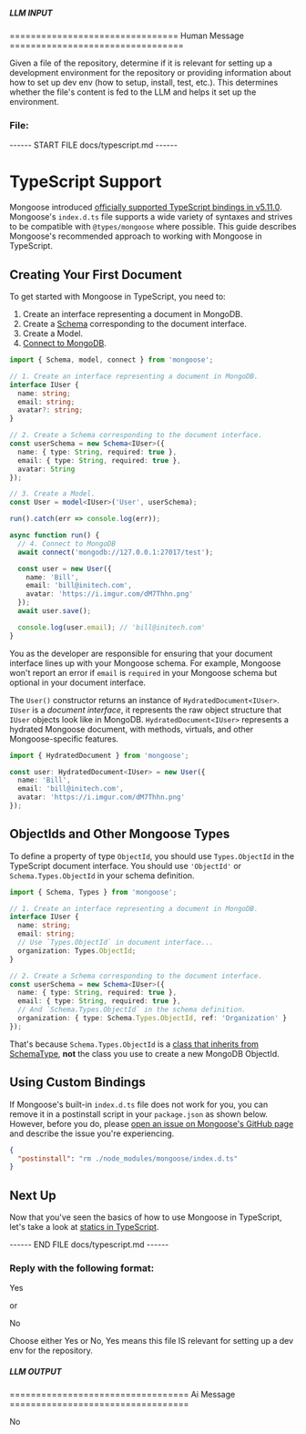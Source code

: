 ##### LLM INPUT #####
================================ Human Message =================================

Given a file of the repository, determine if it is relevant for setting up a development environment for the repository or providing information about how to set up dev env (how to setup, install, test, etc.). This determines whether the file's content is fed to the LLM and helps it set up the environment.

### File:
------ START FILE docs/typescript.md ------
# TypeScript Support

Mongoose introduced [officially supported TypeScript bindings in v5.11.0](https://thecodebarbarian.com/working-with-mongoose-in-typescript.html).
Mongoose's `index.d.ts` file supports a wide variety of syntaxes and strives to be compatible with `@types/mongoose` where possible.
This guide describes Mongoose's recommended approach to working with Mongoose in TypeScript.

## Creating Your First Document

To get started with Mongoose in TypeScript, you need to:

1. Create an interface representing a document in MongoDB.
2. Create a [Schema](guide.html) corresponding to the document interface.
3. Create a Model.
4. [Connect to MongoDB](connections.html).

```typescript
import { Schema, model, connect } from 'mongoose';

// 1. Create an interface representing a document in MongoDB.
interface IUser {
  name: string;
  email: string;
  avatar?: string;
}

// 2. Create a Schema corresponding to the document interface.
const userSchema = new Schema<IUser>({
  name: { type: String, required: true },
  email: { type: String, required: true },
  avatar: String
});

// 3. Create a Model.
const User = model<IUser>('User', userSchema);

run().catch(err => console.log(err));

async function run() {
  // 4. Connect to MongoDB
  await connect('mongodb://127.0.0.1:27017/test');

  const user = new User({
    name: 'Bill',
    email: 'bill@initech.com',
    avatar: 'https://i.imgur.com/dM7Thhn.png'
  });
  await user.save();

  console.log(user.email); // 'bill@initech.com'
}
```

You as the developer are responsible for ensuring that your document interface lines up with your Mongoose schema.
For example, Mongoose won't report an error if `email` is `required` in your Mongoose schema but optional in your document interface.

The `User()` constructor returns an instance of `HydratedDocument<IUser>`.
`IUser` is a *document interface*, it represents the raw object structure that `IUser` objects look like in MongoDB.
`HydratedDocument<IUser>` represents a hydrated Mongoose document, with methods, virtuals, and other Mongoose-specific features.

```ts
import { HydratedDocument } from 'mongoose';

const user: HydratedDocument<IUser> = new User({
  name: 'Bill',
  email: 'bill@initech.com',
  avatar: 'https://i.imgur.com/dM7Thhn.png'
});
```

## ObjectIds and Other Mongoose Types

To define a property of type `ObjectId`, you should use `Types.ObjectId` in the TypeScript document interface. You should use `'ObjectId'` or `Schema.Types.ObjectId` in your schema definition.

```ts
import { Schema, Types } from 'mongoose';

// 1. Create an interface representing a document in MongoDB.
interface IUser {
  name: string;
  email: string;
  // Use `Types.ObjectId` in document interface...
  organization: Types.ObjectId;
}

// 2. Create a Schema corresponding to the document interface.
const userSchema = new Schema<IUser>({
  name: { type: String, required: true },
  email: { type: String, required: true },
  // And `Schema.Types.ObjectId` in the schema definition.
  organization: { type: Schema.Types.ObjectId, ref: 'Organization' }
});
```

That's because `Schema.Types.ObjectId` is a [class that inherits from SchemaType](schematypes.html), **not** the class you use to create a new MongoDB ObjectId.

## Using Custom Bindings

If Mongoose's built-in `index.d.ts` file does not work for you, you can remove it in a postinstall script in your `package.json` as shown below.
However, before you do, please [open an issue on Mongoose's GitHub page](https://github.com/Automattic/mongoose/issues/new) and describe the issue you're experiencing.

```json
{
  "postinstall": "rm ./node_modules/mongoose/index.d.ts"
}
```

## Next Up

Now that you've seen the basics of how to use Mongoose in TypeScript, let's take a look at [statics in TypeScript](typescript/statics-and-methods.html).

------ END FILE docs/typescript.md ------

### Reply with the following format:

<rel>Yes</rel>

or

<rel>No</rel>

Choose either Yes or No, Yes means this file IS relevant for setting up a dev env for the repository.

##### LLM OUTPUT #####
================================== Ai Message ==================================

<rel>No</rel>
